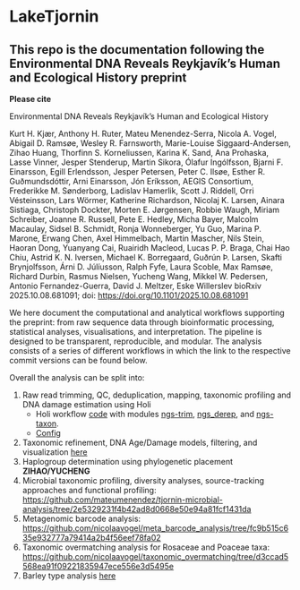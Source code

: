 # LakeTjornin

## This repo is the documentation following the Environmental DNA Reveals Reykjavík’s Human and Ecological History preprint

**Please cite** 

Environmental DNA Reveals Reykjavík’s Human and Ecological History 

Kurt H. Kjær, Anthony H. Ruter, Mateu Menendez-Serra, Nicola A. Vogel, Abigail D. Ramsøe, Wesley R. Farnsworth, Marie-Louise Siggaard-Andersen, Zihao Huang, Thorfinn S. Korneliussen, Karina K. Sand, Ana Prohaska, Lasse Vinner, Jesper Stenderup, Martin Sikora, Ólafur Ingólfsson, Bjarni F. Einarsson, Egill Erlendsson, Jesper Petersen, Peter C. Ilsøe, Esther R. Guðmundsdóttir, Arni Einarsson, Jón Eríksson, AEGIS Consortium, Frederikke M. Sønderborg, Ladislav Hamerlik, Scott J. Riddell, Orri Vésteinsson, Lars Wörmer, Katherine Richardson, Nicolaj K. Larsen, Ainara Sistiaga, Christoph Dockter, Morten E. Jørgensen, Robbie Waugh, Miriam Schreiber, Joanne R. Russell, Pete E. Hedley, Micha Bayer, Malcolm Macaulay, Sidsel B. Schmidt, Ronja Wonneberger, Yu Guo, Marina P. Marone, Erwang Chen, Axel Himmelbach, Martin Mascher, Nils Stein, Haoran Dong, Yuanyang Cai, Ruairidh Macleod, Lucas P. P. Braga, Chai Hao Chiu, Astrid K. N. Iversen, Michael K. Borregaard, Guðrún Þ. Larsen, Skafti Brynjolfsson, Árni D. Júlíusson, Ralph Fyfe, Laura Scoble, Max Ramsøe, Richard Durbin, Rasmus Nielsen, Yucheng Wang, Mikkel W. Pedersen, Antonio Fernandez-Guerra, David J. Meltzer, Eske Willerslev
bioRxiv 2025.10.08.681091; doi: https://doi.org/10.1101/2025.10.08.681091

We here document the computational and analytical workflows supporting the preprint: from raw sequence data through bioinformatic processing, statistical analyses, visualisations, and interpretation. The pipeline is designed to be transparent, reproducible, and modular. The analysis consists of a series of different workflows in which the link to the respective commit versions can be found below.

Overall the analysis can be split into:
1. Raw read trimming, QC, deduplication, mapping, taxonomic profiling and DNA damage estimation using Holi
    - Holi workflow [code](https://github.com/GeoGenetics/aeDNA/tree/v0.6.4) with modules [ngs-trim](https://github.com/GeoGenetics/ngs-trim/tree/v0.4.4), [ngs_derep](https://github.com/GeoGenetics/ngs-derep/tree/v0.4.4), and [ngs-taxon](https://github.com/GeoGenetics/ngs-taxon/tree/v0.6.4).
    - [Config](1.Holi/config.yaml)
2. Taxonomic refinement, DNA Age/Damage models, filtering, and visualization [here](https://github.com/GeoGenetics/Tjornin_Butterfly)
3. Haplogroup determination using phylogenetic placement **ZIHAO/YUCHENG**
4. Microbial taxonomic profiling, diversity analyses, source-tracking approaches and functional profiling: https://github.com/mateumenendez/tjornin-microbial-analysis/tree/2e5329231f4b42ad8d0668e50e94a81fcf1431da
5. Metagenomic barcode analysis: https://github.com/nicolaavogel/meta_barcode_analysis/tree/fc9b515c635e932777a79414a2b4f56eef78fa02
6. Taxonomic overmatching analysis for Rosaceae and Poaceae taxa: https://github.com/nicolaavogel/taxonomic_overmatching/tree/d3ccad5568ea91f09221835947ece556e3d5495e
7. Barley type analysis [here](https://github.com/abigailramsoe/barley/tree/main)
